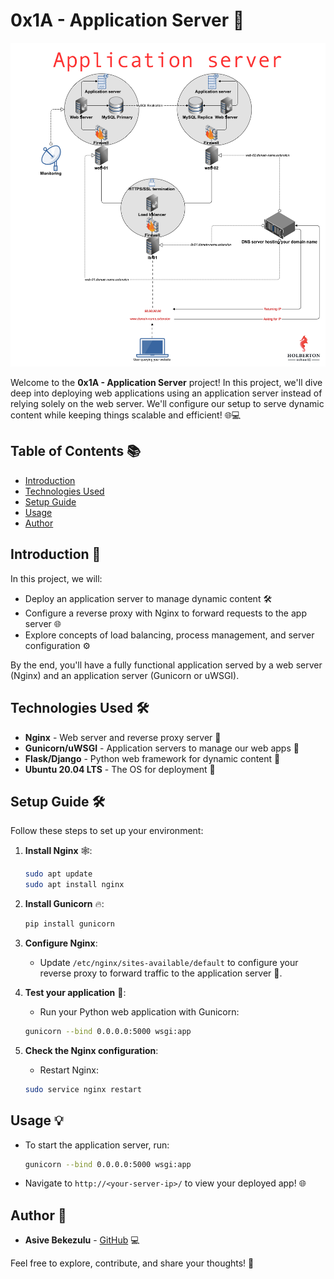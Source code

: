 # 0x1A - Application Server 🚀
![alt text](image.png)


Welcome to the **0x1A - Application Server** project! In this project, we'll dive deep into deploying web applications using an application server instead of relying solely on the web server. We'll configure our setup to serve dynamic content while keeping things scalable and efficient! 🌐💻

## Table of Contents 📚

- [Introduction](#introduction)
- [Technologies Used](#technologies-used)
- [Setup Guide](#setup-guide)
- [Usage](#usage)
- [Author](#author)

## Introduction 📝

In this project, we will:
- Deploy an application server to manage dynamic content 🛠️
- Configure a reverse proxy with Nginx to forward requests to the app server 🌐
- Explore concepts of load balancing, process management, and server configuration ⚙️

By the end, you'll have a fully functional application served by a web server (Nginx) and an application server (Gunicorn or uWSGI).

## Technologies Used 🛠️

- **Nginx** - Web server and reverse proxy server 🚦
- **Gunicorn/uWSGI** - Application servers to manage our web apps 🐍
- **Flask/Django** - Python web framework for dynamic content 📱
- **Ubuntu 20.04 LTS** - The OS for deployment 🐧

## Setup Guide 🛠️

Follow these steps to set up your environment:

1. **Install Nginx** 🕸️:
   ```bash
   sudo apt update
   sudo apt install nginx

2. **Install Gunicorn** 🔥:
   ```bash
   pip install gunicorn
   ```

3. **Configure Nginx**:
   - Update `/etc/nginx/sites-available/default` to configure your reverse proxy to forward traffic to the application server 🚦.

4. **Test your application** 🚀:
   - Run your Python web application with Gunicorn:
   ```bash
   gunicorn --bind 0.0.0.0:5000 wsgi:app
   ```

5. **Check the Nginx configuration**:
   - Restart Nginx:
   ```bash
   sudo service nginx restart
   ```

## Usage 💡

- To start the application server, run:
  ```bash
  gunicorn --bind 0.0.0.0:5000 wsgi:app
  ```

- Navigate to `http://<your-server-ip>/` to view your deployed app! 🌐

## Author 👤

- **Asive Bekezulu** - [GitHub](https://github.com/baebischops) 💻

Feel free to explore, contribute, and share your thoughts! 🎉